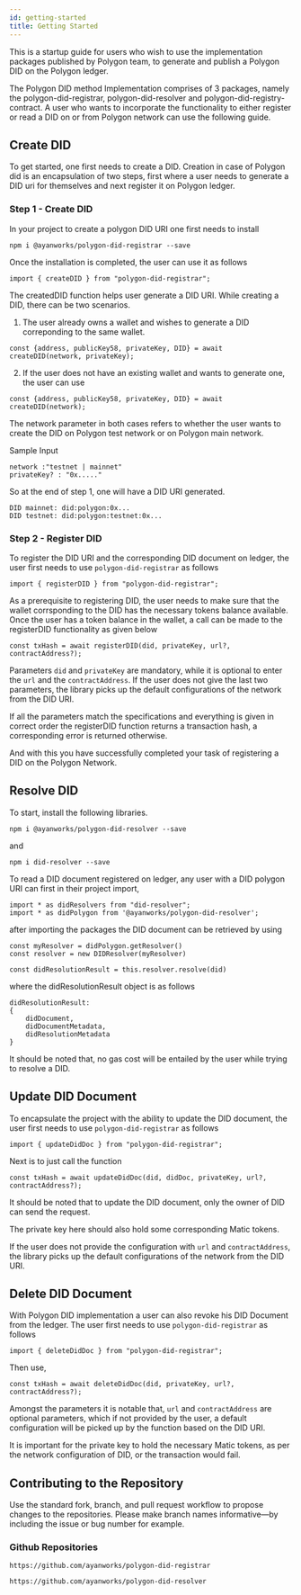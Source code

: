 ```yaml
---
id: getting-started
title: Getting Started
---
```


This is a startup guide for users who wish to use the implementation packages published by Polygon team, to generate and publish a Polygon DID on the Polygon ledger.

The Polygon DID method Implementation comprises of 3 packages, namely the polygon-did-registrar, polygon-did-resolver and polygon-did-registry-contract. A user who wants to incorporate the functionality to either register or read a DID on or from Polygon network can use the following guide.

## Create DID 

To get started, one first needs to create a DID. Creation in case of Polygon did is an encapsulation of two steps, first where a user needs to generate a DID uri for themselves and next register it on Polygon ledger.

### Step 1 - Create DID

In your project to create a polygon DID URI one first needs to install
```
npm i @ayanworks/polygon-did-registrar --save
```
Once the installation is completed, the user can use it as follows
```
import { createDID } from "polygon-did-registrar";
```
The createdDID function helps user generate a DID URI. While creating a DID, there can be two scenarios.

1) The user already owns a wallet and wishes to generate a DID correponding to the same wallet.
```
const {address, publicKey58, privateKey, DID} = await createDID(network, privateKey);
```
2) If the user does not have an existing wallet and wants to generate one, the user can use
```
const {address, publicKey58, privateKey, DID} = await createDID(network);
```
The network parameter in both cases refers to whether the user wants to create the DID on Polygon test network or on Polygon main network.

Sample Input
```
network :"testnet | mainnet"
privateKey? : "0x....."
```
So at the end of step 1, one will have a DID URI generated.
```
DID mainnet: did:polygon:0x...
DID testnet: did:polygon:testnet:0x...
```

### Step 2 - Register DID

To register the DID URI and the corresponding DID document on ledger, the user first needs to use `polygon-did-registrar` as follows
```
import { registerDID } from "polygon-did-registrar";
```
As a prerequisite to registering DID, the user needs to make sure that the wallet corrsponding to the DID has the necessary tokens balance available.
Once the user has a token balance in the wallet, a call can be made to the registerDID functionality as given below
```
const txHash = await registerDID(did, privateKey, url?, contractAddress?);
```
Parameters `did` and `privateKey` are mandatory, while it is optional to enter the `url` and the `contractAddress`.
If the user does not give the last two parameters, the library picks up the default configurations of the network from the DID URI.

If all the parameters match the specifications and everything is given in correct order the registerDID function returns a transaction hash, a corresponding error is returned otherwise.

And with this you have successfully completed your task of registering a DID on the Polygon Network.

## Resolve DID

To start, install the following libraries.
```
npm i @ayanworks/polygon-did-resolver --save
```
and
```
npm i did-resolver --save
```

To read a DID document registered on ledger, any user with a DID polygon URI can first in their project import, 
```
import * as didResolvers from "did-resolver";
import * as didPolygon from '@ayanworks/polygon-did-resolver';
```
after importing the packages the DID document can be retrieved by using
```
const myResolver = didPolygon.getResolver()
const resolver = new DIDResolver(myResolver)

const didResolutionResult = this.resolver.resolve(did)
```
where the didResolutionResult object is as follows
```
didResolutionResult:
{
    didDocument,
    didDocumentMetadata,
    didResolutionMetadata
}
```

It should be noted that, no gas cost will be entailed by the user while trying to resolve a DID.

## Update DID Document

To encapsulate the project with the ability to update the DID document, the user first needs to use `polygon-did-registrar` as follows
```
import { updateDidDoc } from "polygon-did-registrar";
```
Next is to just call the function
```
const txHash = await updateDidDoc(did, didDoc, privateKey, url?, contractAddress?);
```
It should be noted that to update the DID document, only the owner of DID can send the request. 

The private key here should also hold some corresponding Matic tokens. 

If the user does not provide the configuration with `url` and `contractAddress`, the library picks up the default configurations of the network from the DID URI.

## Delete DID Document

With Polygon DID implementation a user can also revoke his DID Document from the ledger. 
The user first needs to use `polygon-did-registrar` as follows
```
import { deleteDidDoc } from "polygon-did-registrar";
```
Then use, 
```
const txHash = await deleteDidDoc(did, privateKey, url?, contractAddress?);
```

Amongst the parameters it is notable that, `url` and `contractAddress` are optional parameters, which if not provided by the user, a default configuration will be picked up by the function based on the DID URI. 

It is important for the private key to hold the necessary Matic tokens, as per the network configuration of DID, or the transaction would fail.


## Contributing to the Repository

Use the standard fork, branch, and pull request workflow to propose changes to the repositories. Please make branch names informative—by including the issue or bug number for example.

### Github Repositories

```
https://github.com/ayanworks/polygon-did-registrar
```

```
https://github.com/ayanworks/polygon-did-resolver
```